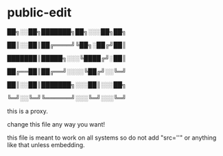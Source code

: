 # public-edit


██╗░░██╗███████╗██╗░░░██╗██╗
 
██║░░██║██╔════╝╚██╗░██╔╝██║
 
███████║█████╗░░░╚████╔╝░██║
 
██╔══██║██╔══╝░░░░╚██╔╝░░╚═╝
 
██║░░██║███████╗░░░██║░░░██╗
 
╚═╝░░╚═╝╚══════╝░░░╚═╝░░░╚═╝
 
this is a proxy.

change this file any way you want!

this file is meant to work on all systems so do not add "src=''" or anything like that unless embedding.
